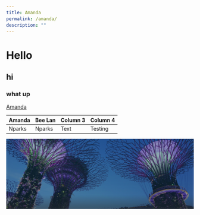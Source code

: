 ```yaml
---
title: Amanda
permalink: /amanda/
description: ""
---
```

# Hello
## hi
### what up

[Amanda](https://www.google.com)



| Amanda | Bee Lan | Column 3 |Column 4|
| -------- | -------- | -------- | -------- |
| Nparks     | Nparks     | Text | Testing


![trees](/images/hero-banner.png)








